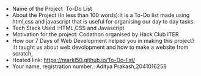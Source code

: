- Name of the Project :To-Do List
- About the Project (In less than 100 words):It is a To-Do list made using html,css and javascript that is useful for organising our day to day tasks. 
- Tech Stack Used :HTML,CSS and Javascript
- Motivation for the project: Codathon organised by Hack Club ITER
- How our 7 Days of Web Development helped you in making this project? :It taught us about web devolopment and how to make a website from scratch,
- Hosted link: https://markl50.github.io/To-Do-list/
- Your name, registration number.: Aditya Prakash,2041016258
